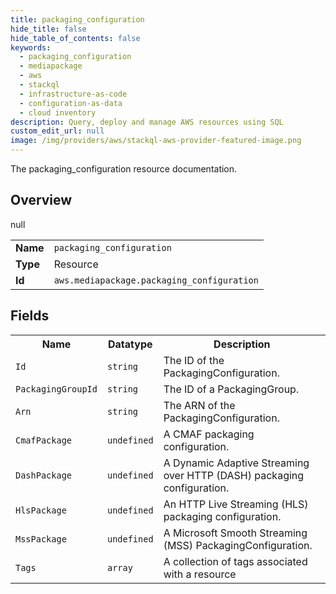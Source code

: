 ```yaml
---
title: packaging_configuration
hide_title: false
hide_table_of_contents: false
keywords:
  - packaging_configuration
  - mediapackage
  - aws
  - stackql
  - infrastructure-as-code
  - configuration-as-data
  - cloud inventory
description: Query, deploy and manage AWS resources using SQL
custom_edit_url: null
image: /img/providers/aws/stackql-aws-provider-featured-image.png
---
```

The packaging_configuration resource documentation.

## Overview
<table><tbody>
<tr><td><b>Name</b></td><td><code>packaging_configuration</code></td></tr>
<tr><td><b>Type</b></td><td>Resource</td></tr>
null
<tr><td><b>Id</b></td><td><code>aws.mediapackage.packaging_configuration</code></td></tr>
</tbody></table>

## Fields
<table><tbody>
<tr><th>Name</th><th>Datatype</th><th>Description</th></tr>
<tr><td><code>Id</code></td><td><code>string</code></td><td>The ID of the PackagingConfiguration.</td></tr><tr><td><code>PackagingGroupId</code></td><td><code>string</code></td><td>The ID of a PackagingGroup.</td></tr><tr><td><code>Arn</code></td><td><code>string</code></td><td>The ARN of the PackagingConfiguration.</td></tr><tr><td><code>CmafPackage</code></td><td><code>undefined</code></td><td>A CMAF packaging configuration.</td></tr><tr><td><code>DashPackage</code></td><td><code>undefined</code></td><td>A Dynamic Adaptive Streaming over HTTP (DASH) packaging configuration.</td></tr><tr><td><code>HlsPackage</code></td><td><code>undefined</code></td><td>An HTTP Live Streaming (HLS) packaging configuration.</td></tr><tr><td><code>MssPackage</code></td><td><code>undefined</code></td><td>A Microsoft Smooth Streaming (MSS) PackagingConfiguration.</td></tr><tr><td><code>Tags</code></td><td><code>array</code></td><td>A collection of tags associated with a resource</td></tr>
</tbody></table>